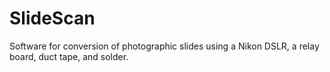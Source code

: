 # SlideScan
Software for conversion of photographic slides using a Nikon DSLR, a relay board, duct tape, and solder.
